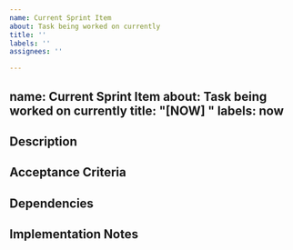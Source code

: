 ```yaml
---
name: Current Sprint Item
about: Task being worked on currently
title: ''
labels: ''
assignees: ''

---
```


name: Current Sprint Item
about: Task being worked on currently
title: "[NOW] "
labels: now
---

## Description
<!-- Describe the task in detail -->

## Acceptance Criteria
<!-- Specific requirements for completion -->

## Dependencies
<!-- List any dependencies or blockers -->

## Implementation Notes
<!-- Technical details or approach -->
